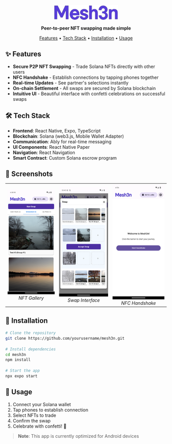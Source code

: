 <div align="center">
  <img src="./assets/top_logo.png" alt="Mesh3n Logo" width="200" />
  <p><strong>Peer-to-peer NFT swapping made simple</strong></p>
</div>

<p align="center">
  <a href="#features">Features</a> •
  <a href="#tech-stack">Tech Stack</a> •
  <a href="#installation">Installation</a> •
  <a href="#usage">Usage</a>
</p>

## ✨ Features

- **Secure P2P NFT Swapping** - Trade Solana NFTs directly with other users
- **NFC Handshake** - Establish connections by tapping phones together
- **Real-time Updates** - See partner's selections instantly
- **On-chain Settlement** - All swaps are secured by Solana blockchain
- **Intuitive UI** - Beautiful interface with confetti celebrations on successful swaps

## 🛠️ Tech Stack

- **Frontend**: React Native, Expo, TypeScript
- **Blockchain**: Solana (web3.js, Mobile Wallet Adapter)
- **Communication**: Ably for real-time messaging
- **UI Components**: React Native Paper
- **Navigation**: React Navigation
- **Smart Contract**: Custom Solana escrow program

## 📱 Screenshots

<div align="center">
  <table>
    <tr>
      <td align="center">
        <img src="./screenshots/screenshot1.png" alt="NFT Gallery" width="250" />
        <br />
        <em>NFT Gallery</em>
      </td>
      <td align="center">
        <img src="./screenshots/screenshot2.png" alt="Swap Interface" width="250" />
        <br />
        <em>Swap Interface</em>
      </td>
      <td align="center">
        <img src="./screenshots/screenshot3.png" alt="Handshake" width="250" />
        <br />
        <em>NFC Handshake</em>
      </td>
    </tr>
  </table>
</div>

## 🚀 Installation

```bash
# Clone the repository
git clone https://github.com/yourusername/mesh3n.git

# Install dependencies
cd mesh3n
npm install

# Start the app
npx expo start
```

## 📖 Usage

1. Connect your Solana wallet
2. Tap phones to establish connection
3. Select NFTs to trade
4. Confirm the swap
5. Celebrate with confetti! 🎉

> **Note**: This app is currently optimized for Android devices